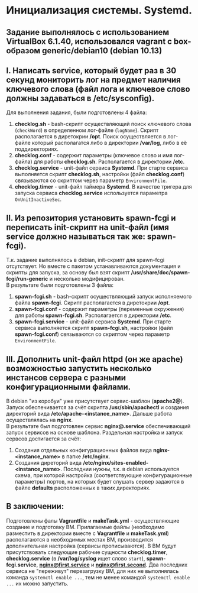 # Инициализация системы. Systemd.
## Задание выполнялось с использованием VirtualBox 6.1.40, использовался vagrant с box-образом generic/debian10 (debian 10.13)

## I. Написать service, который будет раз в 30 секунд мониторить лог на предмет наличия ключевого слова (файл лога и ключевое слово должны задаваться в /etc/sysconfig).
Для выполнения задания, были подготовлены 4 файла:  
1. **checklog.sh** - bash-скрипт осуществляющий поиск ключевого слова (`checkWord`) в определенном лог-файле (`logName`). Скрипт располагается в диретокрии **/opt**. Поиск осуществляется в лог-файле который располагатся либо в директории **/var/log**, либо в её поддиректориях.
2. **checklog.conf** - содержит параметры (ключевое слово и имя лог-файла) для работы **checklog.sh**. Располагается в директории **/etc**.
3. **checklog.service** - unit-файл сервиса **Systemd**. При старте сервиса выполняется скрипт **checklog.sh**, настройки (файл **checklog.conf**) связываются со скриптом через параметр `EnvironmentFile`.
4. **checklog.timer** - unit-файл таймера **Systemd**. В качестве тригера для запуска сервиса **checklog.service** используется параметра `OnUnitInactiveSec`.

## II. Из репозитория установить spawn-fcgi и переписать init-скрипт на unit-файл (имя service должно называться так же: spawn-fcgi).
Т.к. задание выполнялось в debian, init-скрипт для spawn-fcgi отсутствует. Но вместе с пакетом устанавливаются документация и скрипты для запуска, за основу был взят скрипт **/usr/share/doc/spawn-fcgi/run-generic** и несколько модифицирован.  
В результате были подготовлены 3 файла:  
1. **spawn-fcgi.sh** - bash-скрипт осуществляющий запуск исполняемого файла **spawn-fcgi**. Скрипт располагается в диретокрии **/opt**.
2. **spawn-fcgi.conf** - содержит параметры (переменные окружения) для работы **spawn-fcgi.sh**. Располагается в директории **/etc**.
3. **spawn-fcgi.service** - unit-файл сервиса **Systemd**. При старте сервиса выполняется скрипт **spawn-fcgi.sh**, настройки (файл **spawn-fcgi.conf**) связываются со скриптом через параметр `EnvironmentFile`.

## III. Дополнить unit-файл httpd (он же apache) возможностью запустить несколько инстансов сервера с разными конфигурационными файлами.
В debian "из коробуи" уже присутствует сервис-шаблон (**apache2@**). Запуск обеспечивается за счёт скрипта **/usr/sbin/apachectl** и создания директорий вида **/etc/apache-<instance_name>**. Дальше работа осуществлялась на **nginx**.  
В результате был подготовлен сервис **nginx@.service** обеспечивающий запуск сервисов на основе шаблона. Раздельная настройка и запуск сервсов достигается за счёт:  
1. Создания отдельных конфигурационных файлов вида **nginx-<instance_name>** в папке **/etc/nginx**.
2. Создания диреторий вида **/etc/nginx/sites-enabled-<instance_name>**. Последнии нужны, т.к. в debian используется схема, при которой настройка (соответствующие конфигурационные параметры) портов, на которых будет слушать сервер задаются в файле **defaults** расположенных в таких директориях.  

## В заключении:
Подготовлены фалы **Vagrantfile** и **makeTask.yml** - осуществляющие создание и подготовку ВМ. Прилагаемые файлы (необходимо разместить в директории вместе с **Vagrantfile** и **makeTask.yml**) располагаются в необходимых местах ВМ, производится дополнительная настройка (сервисы прописываются). В ВМ будут присутствовать следующие рабочие сущности **checklog.timer**, **checklog.service** (в **/var/log/syslog** ищет слово `start`), **spawn-fcgi.service**, **nginx@first.service** и **nginx@first.second**. Два последних сервиса не "переживут" перезагрузку ВМ, для них не выполнялась команда `systemctl enable ...`, тем не менее командой `systemctl enable ...` их можно запустить.

